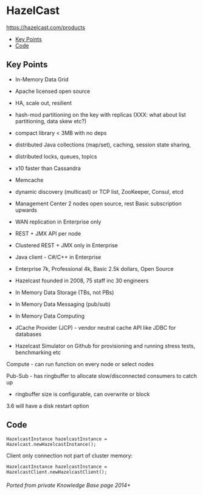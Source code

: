 # HazelCast

<https://hazelcast.com/products>

<!-- INDEX_START -->

- [Key Points](#key-points)
- [Code](#code)

<!-- INDEX_END -->

## Key Points

- In-Memory Data Grid
- Apache licensed open source
- HA, scale out, resilient
- hash-mod partitioning on the key with replicas (XXX: what about list partitioning, data skew etc?)
- compact library < 3MB with no deps
- distributed Java collections (map/set), caching, session state sharing,
- distributed locks, queues, topics
- x10 faster than Cassandra
- Memcache
- dynamic discovery (multicast) or TCP list, ZooKeeper, Consul, etcd
- Management Center 2 nodes open source, rest Basic subscription upwards
- WAN replication in Enterprise only
- REST + JMX API per node
- Clustered REST + JMX only in Enterprise
- Java client - C#/C++ in Enterprise
- Enterprise 7k, Professional 4k, Basic 2.5k dollars, Open Source

- Hazelcast founded in 2008, 75 staff inc 30 engineers
- In Memory Data Storage (TBs, not PBs)
- In Memory Data Messaging (pub/sub)
- In Memory Data Computing
- JCache Provider (JCP) - vendor neutral cache API like JDBC for databases

- Hazelcast Simulator on Github for provisioning and running stress tests, benchmarking etc

Compute - can run function on every node or select nodes

Pub-Sub - has ringbuffer to allocate slow/disconnected consumers to catch up
- ringbuffer size is configurable, can overwrite or block

3.6 will have a disk restart option

## Code

```shell
HazelcastInstance hazelcastInstance = Hazelcast.newHazelcastInstance();
```

Client only connection not part of cluster memory:

```shell
HazelcastInstance hazelcastInstance = HazelcastClient.newHazelcastClient();
```

###### Ported from private Knowledge Base page 2014+
